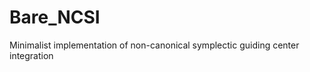 Bare_NCSI
=========

Minimalist implementation of non-canonical symplectic guiding center integration
